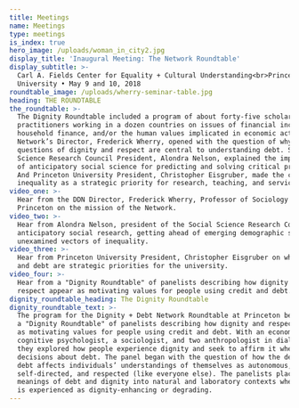 ```yaml
---
title: Meetings
name: Meetings
type: meetings
is_index: true
hero_image: /uploads/woman_in_city2.jpg
display_title: 'Inaugural Meeting: The Network Roundtable'
display_subtitle: >-
  Carl A. Fields Center for Equality + Cultural Understanding<br>Princeton
  University • May 9 and 10, 2018
roundtable_image: /uploads/wherry-seminar-table.jpg
heading: THE ROUNDTABLE
the_roundtable: >-
  The Dignity Roundtable included a program of about forty-five scholars and
  practitioners working in a dozen countries on issues of financial inclusion,
  household finance, and/or the human values implicated in economic action. The
  Network’s Director, Frederick Wherry, opened with the question of why
  questions of dignity and respect are central to understanding debt. Social
  Science Research Council President, Alondra Nelson, explained the importance
  of anticipatory social science for predicting and solving critical problems.
  And Princeton University President, Christopher Eisgruber, made the case for
  inequality as a strategic priority for research, teaching, and service.
video_one: >-
  Hear from the DDN Director, Frederick Wherry, Professor of Sociology at
  Princeton on the mission of the Network.
video_two: >-
  Hear from Alondra Nelson, president of the Social Science Research Council, on
  anticipatory social research, getting ahead of emerging demographic shifts and
  unexamined vectors of inequality.
video_three: >-
  Hear from Princeton University President, Christopher Eisgruber on why dignity
  and debt are strategic priorities for the university.
video_four: >-
  Hear from a "Dignity Roundtable" of panelists describing how dignity and
  respect appear as motivating values for people using credit and debt.
dignity_roundtable_heading: The Dignity Roundtable
dignity_roundtable_text: >-
  The program for the Dignity + Debt Network Roundtable at Princeton began with
  a "Dignity Roundtable" of panelists describing how dignity and respect appear
  as motivating values for people using credit and debt. With an economist, a
  cognitive psychologist, a sociologist, and two anthropologist in dialogue,
  they explored how people experience dignity and seek to affirm it when making
  decisions about debt. The panel began with the question of how the delivery of
  debt affects individuals’ understandings of themselves as autonomous,
  self-directed, and respected (like everyone else). The panelists placed these
  meanings of debt and dignity into natural and laboratory contexts where debt
  is experienced as dignity-enhancing or degrading.
---
```


